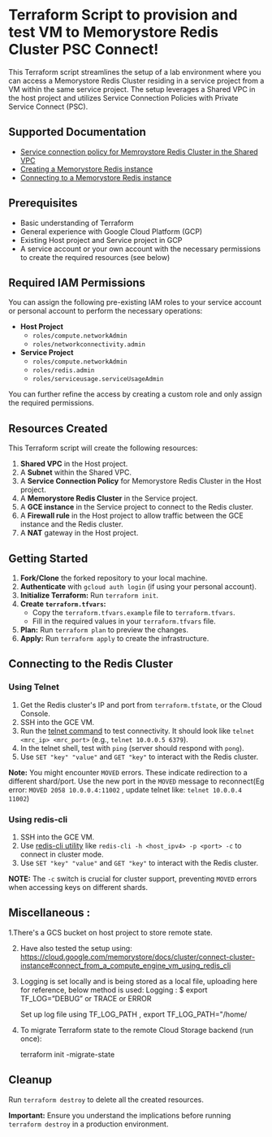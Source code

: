 # Terraform Script to provision and test VM to Memorystore Redis Cluster PSC Connect!

This Terraform script streamlines the setup of a lab environment where you can access a Memorystore Redis Cluster residing in a service project from a VM within the same service project. The setup leverages a Shared VPC in the host project and utilizes Service Connection Policies with Private Service Connect (PSC).


## Supported Documentation

* [Service connection policy for Memroystore Redis Cluster in the Shared VPC](https://cloud.google.com/memorystore/docs/cluster/instance-provisioning-shared-vpc#create_a_service_connection_policy)
* [Creating a Memorystore Redis instance](https://cloud.google.com/memorystore/docs/cluster/create-instance-terraform)
* [Connecting to a Memorystore Redis instance](https://cloud.google.com/memorystore/docs/cluster/connect-cluster-instance)

## Prerequisites

* Basic understanding of Terraform
* General experience with Google Cloud Platform (GCP)
* Existing Host project and Service project in GCP
* A service account or your own account with the necessary permissions to create the required resources (see below)

## Required IAM Permissions

You can assign the following pre-existing IAM roles to your service account or personal account to perform the necessary operations:

* **Host Project**
    * `roles/compute.networkAdmin`
    * `roles/networkconnectivity.admin`
* **Service Project**
    * `roles/compute.networkAdmin`
    * `roles/redis.admin`
    * `roles/serviceusage.serviceUsageAdmin`

You can further refine the access by creating a custom role and only assign the required permissions.

## Resources Created

This Terraform script will create the following resources:

1. **Shared VPC** in the Host project.
2. A **Subnet** within the Shared VPC.
3. A **Service Connection Policy** for Memorystore Redis Cluster in the Host project.
4. A **Memorystore Redis Cluster** in the Service project.
5. A **GCE instance** in the Service project to connect to the Redis cluster.
6. A **Firewall rule** in the Host project to allow traffic between the GCE instance and the Redis cluster.
7. A **NAT** gateway in the Host project.

## Getting Started

1. **Fork/Clone** the forked repository to your local machine.
2. **Authenticate** with `gcloud auth login` (if using your personal account).
3. **Initialize Terraform:** Run `terraform init`.
4. **Create `terraform.tfvars`:**
    * Copy the `terraform.tfvars.example` file to `terraform.tfvars`.
    * Fill in the required values in your `terraform.tfvars` file.
5. **Plan:** Run `terraform plan` to preview the changes.
6. **Apply:** Run `terraform apply` to create the infrastructure.

## Connecting to the Redis Cluster

### Using Telnet

1. Get the Redis cluster's IP and port from `terraform.tfstate`, or the Cloud Console.
2. SSH into the GCE VM.
3. Run the [telnet command](https://cloud.google.com/memorystore/docs/cluster/connect-cluster-instance) to test connectivity. It should look like `telnet <mrc_ip> <mrc_port>` (e.g., `telnet 10.0.0.5 6379`).
4. In the telnet shell, test with `ping` (server should respond with `pong`).
5. Use `SET "key" "value"` and `GET "key"` to interact with the Redis cluster.

**Note:** You might encounter `MOVED` errors. These indicate redirection to a different shard/port. Use the new port in the `MOVED` message to reconnect(Eg error: `MOVED 2058 10.0.0.4:11002` , update telnet like: `telnet 10.0.0.4 11002`)

### Using redis-cli

1. SSH into the GCE VM.
2. Use [redis-cli utility](https://cloud.google.com/memorystore/docs/cluster/connect-cluster-instance#connect_from_a_compute_engine_vm_using_redis_cli) like `redis-cli -h <host_ipv4> -p <port> -c` to connect in cluster mode.
3. Use `SET "key" "value"` and `GET "key"` to interact with the Redis cluster.

**NOTE:** The `-c` switch is crucial for cluster support, preventing `MOVED` errors when accessing keys on different shards. 

## Miscellaneous :

1.There's a GCS bucket on host project to store remote state.
  
2. Have also tested the setup using: https://cloud.google.com/memorystore/docs/cluster/connect-cluster-instance#connect_from_a_compute_engine_vm_using_redis_cli
  
3. Logging is set locally and is being stored as  a local file, uploading here for reference, below method is used:
   Logging : $ export TF_LOG=”DEBUG” or TRACE or ERROR

   Set up log file using TF_LOG_PATH ,  export TF_LOG_PATH="/home/

4. To migrate Terraform state to the remote Cloud Storage backend (run once):

    terraform init -migrate-state


## Cleanup

Run `terraform destroy` to delete all the created resources.

**Important:** Ensure you understand the implications before running `terraform destroy` in a production environment.





